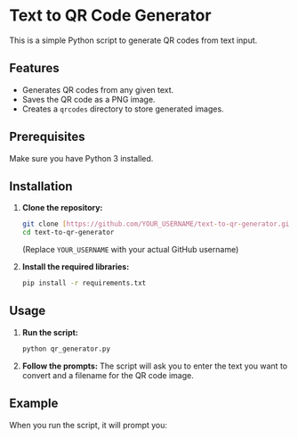 # Text to QR Code Generator

This is a simple Python script to generate QR codes from text input.

## Features
- Generates QR codes from any given text.
- Saves the QR code as a PNG image.
- Creates a `qrcodes` directory to store generated images.

## Prerequisites
Make sure you have Python 3 installed.

## Installation

1.  **Clone the repository:**
    ```bash
    git clone [https://github.com/YOUR_USERNAME/text-to-qr-generator.git](https://github.com/YOUR_USERNAME/text-to-qr-generator.git)
    cd text-to-qr-generator
    ```
    (Replace `YOUR_USERNAME` with your actual GitHub username)

2.  **Install the required libraries:**
    ```bash
    pip install -r requirements.txt
    ```

## Usage

1.  **Run the script:**
    ```bash
    python qr_generator.py
    ```
2.  **Follow the prompts:**
    The script will ask you to enter the text you want to convert and a filename for the QR code image.

## Example



When you run the script, it will prompt you:
